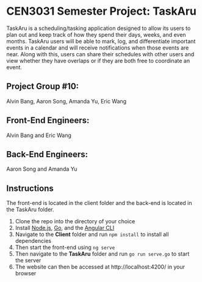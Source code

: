 # CEN3031 Semester Project: TaskAru

TaskAru is a scheduling/tasking application designed to allow its users to plan out and keep track of how they spend their days, weeks, and even months. TaskAru users will be able to mark, log, and differentiate important events in a calendar and will receive notifications when those events are near. Along with this, users can share their schedules with other users and view whether they have overlaps or if they are both free to coordinate an event. 


Project Group #10: 
---

Alvin Bang, Aaron Song, Amanda Yu, Eric Wang

Front-End Engineers: 
---

Alvin Bang and Eric Wang

Back-End Engineers: 
---

Aaron Song and Amanda Yu

Instructions
---
The front-end is located in the client folder and the back-end is located in the TaskAru folder. 
1. Clone the repo into the directory of your choice
2. Install [Node.js](https://nodejs.org/en/), [Go](https://go.dev/), and the [Angular CLI](https://angular.io/cli)
3. Navigate to the **Client** folder and run ```npm install``` to install all dependencies
4. Then start the front-end using ```ng serve``` 
5. Then navigate to the **TaskAru** folder and run ```go run serve.go``` to start the server
6. The website can then be accessed at http://localhost:4200/ in your browser

